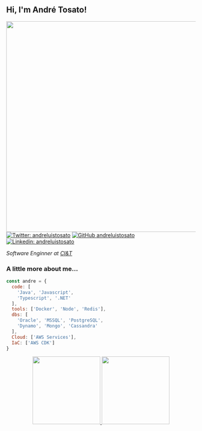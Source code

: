 <h2> Hi, I'm André Tosato!</h2>
<img align='right' src="https://media.giphy.com/media/qgQUggAC3Pfv687qPC/giphy.gif" width="560">

[![Twitter: andreluistosato](https://img.shields.io/twitter/follow/andreluistosato?style=social)](https://twitter.com/andreluistosato)
[![GitHub andreluistosato](https://img.shields.io/github/followers/andreluistosato?label=follow&style=social)](https://github.com/andreluistosato)
[![Linkedin: andreluistosato](https://img.shields.io/badge/-andreluistosato-blue?style=flat-square&logo=Linkedin&logoColor=white&link=https://www.linkedin.com/in/andreluistosato/)](https://www.linkedin.com/in/andreluistosato/)

<p><em>Software Enginner at <a href="[https://ciandt.com/)">CI&T</a>
</em></p>

### A little more about me...  

```javascript
const andre = {
  code: [
    'Java', 'Javascript', 
    'Typescript', '.NET'
  ],
  tools: ['Docker', 'Node', 'Redis'],
  dbs: [
    'Oracle', 'MSSQL', 'PostgreSQL', 
    'Dynamo', 'Mongo', 'Cassandra'
  ],
  Cloud: ['AWS Services'],
  IaC: ['AWS CDK']
}
```

<div align="center">
  <a href="https://github.com/andreluistosato">
  <img height="180em" src="https://github-readme-stats.vercel.app/api?username=andreluistosato&show_icons=true&theme=chartreuse-dark&include_all_commits=true&count_private=true"/>
  <img height="180em" src="https://github-readme-stats.vercel.app/api/top-langs/?username=andreluistosato&layout=compact&langs_count=7&theme=chartreuse-dark"/>
</div>

